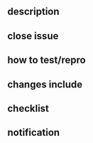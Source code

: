 ## description

## close issue
[//]: # "Type # to trigger a dropdown list of existing issues "
[//]: # "Type ! to trigger a dropdown list of existing MRs "
[//]: # "Type / to trigger slash commands "
[//]: # "Type : to trigger emojis (also supported for inline comments) "

[//]: # "same project: #44 "
[//]: # "same group: project#44 "
[//]: # "different group: group/project#44 "

## how to test/repro
[//]: # "1. "
[//]: # "2. "
[//]: # "3. "

## changes include
[//]: # "- [ ] bugfix (non-breaking change that solves an issue) "
[//]: # "- [ ] new feature (the non-breaking change that adds functionality) "
[//]: # "- [ ] breaking change (change that is not backward-compatible and/or changes current functionality) "

## checklist
[//]: # "- [ ] I have tested this code "
[//]: # "- [ ] I have updated the Readme "

## notification
[//]: # "cc/ @wenwu @czy @wenwu @weiwei\_zheng @ml\_zhang @danghb @Renshan\_RS"
